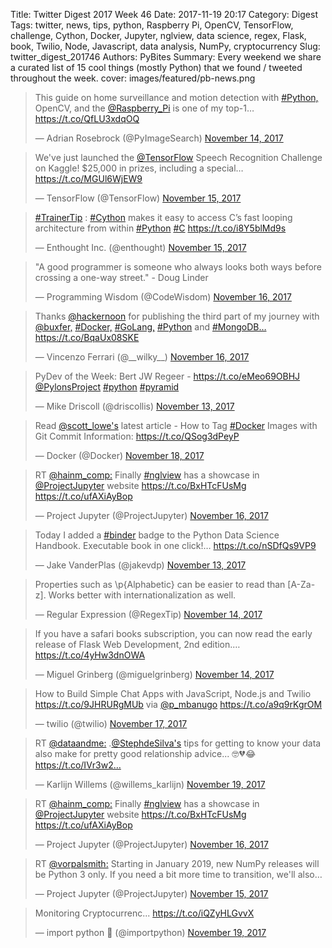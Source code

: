 Title: Twitter Digest 2017 Week 46
Date: 2017-11-19 20:17
Category: Digest
Tags: twitter, news, tips, python, Raspberry Pi, OpenCV, TensorFlow, challenge, Cython, Docker, Jupyter, nglview, data science, regex, Flask, book, Twilio, Node, Javascript, data analysis, NumPy, cryptocurrency
Slug: twitter_digest_201746
Authors: PyBites
Summary: Every weekend we share a curated list of 15 cool things (mostly Python) that we found / tweeted throughout the week.
cover: images/featured/pb-news.png

<blockquote class="twitter-tweet"><p>This guide on home surveillance and motion detection with <a href="https://twitter.com/search/#Python," target="_blank">#Python,</a> OpenCV, and the <a href="https://twitter.com/@Raspberry_Pi" target="_blank">@Raspberry_Pi</a> is one of my top-1… <a href="https://t.co/QfLU3xdqOQ" title="https://t.co/QfLU3xdqOQ" target="_blank">https://t.co/QfLU3xdqOQ</a></p>— Adrian Rosebrock (@PyImageSearch) <a href="https://twitter.com/PyImageSearch/status/930437236222582785" data-datetime="2017-11-14T14:08:18+00:00">November 14, 2017</a></blockquote>

<blockquote class="twitter-tweet"><p>We've just launched the <a href="https://twitter.com/@TensorFlow" target="_blank">@TensorFlow</a> Speech Recognition Challenge on Kaggle! $25,000 in prizes, including a special… <a href="https://t.co/MGUl6WjEW9" title="https://t.co/MGUl6WjEW9" target="_blank">https://t.co/MGUl6WjEW9</a></p>— TensorFlow (@TensorFlow) <a href="https://twitter.com/TensorFlow/status/930916008403103744" data-datetime="2017-11-15T21:50:46+00:00">November 15, 2017</a></blockquote>

<blockquote class="twitter-tweet"><p><a href="https://twitter.com/search/#TrainerTip" target="_blank">#TrainerTip</a> : <a href="https://twitter.com/search/#Cython" target="_blank">#Cython</a> makes it easy to access C’s fast looping architecture from within <a href="https://twitter.com/search/#Python" target="_blank">#Python</a> <a href="https://twitter.com/search/#C" target="_blank">#C</a> <a href="https://t.co/i8Y5blMd9s" title="https://t.co/i8Y5blMd9s" target="_blank">https://t.co/i8Y5blMd9s</a></p>— Enthought Inc. (@enthought) <a href="https://twitter.com/enthought/status/930864274796371968" data-datetime="2017-11-15T18:25:12+00:00">November 15, 2017</a></blockquote>

<blockquote class="twitter-tweet"><p>"A good programmer is someone who always looks both ways before crossing a one-way street." - Doug Linder</p>— Programming Wisdom (@CodeWisdom) <a href="https://twitter.com/CodeWisdom/status/931280217770942464" data-datetime="2017-11-16T21:58:00+00:00">November 16, 2017</a></blockquote>

<blockquote class="twitter-tweet"><p>Thanks <a href="https://twitter.com/@hackernoon" target="_blank">@hackernoon</a> for publishing the third part of my journey with <a href="https://twitter.com/@buxfer," target="_blank">@buxfer,</a> <a href="https://twitter.com/search/#Docker," target="_blank">#Docker,</a> <a href="https://twitter.com/search/#GoLang," target="_blank">#GoLang,</a> <a href="https://twitter.com/search/#Python" target="_blank">#Python</a> and <a href="https://twitter.com/search/#MongoDB…" target="_blank">#MongoDB…</a> <a href="https://t.co/BqaUx08SKE" title="https://t.co/BqaUx08SKE" target="_blank">https://t.co/BqaUx08SKE</a></p>— Vincenzo Ferrari (@__wilky__) <a href="https://twitter.com/__wilky__/status/931221294217138183" data-datetime="2017-11-16T18:03:52+00:00">November 16, 2017</a></blockquote>

<blockquote class="twitter-tweet"><p>PyDev of the Week: Bert JW Regeer - <a href="https://t.co/eMeo69OBHJ" title="https://t.co/eMeo69OBHJ" target="_blank">https://t.co/eMeo69OBHJ</a> <a href="https://twitter.com/@PylonsProject" target="_blank">@PylonsProject</a> <a href="https://twitter.com/search/#python" target="_blank">#python</a> <a href="https://twitter.com/search/#pyramid" target="_blank">#pyramid</a></p>— Mike Driscoll (@driscollis) <a href="https://twitter.com/driscollis/status/930080111122108416" data-datetime="2017-11-13T14:29:13+00:00">November 13, 2017</a></blockquote>

<blockquote class="twitter-tweet"><p>Read <a href="https://twitter.com/@scott_lowe's" target="_blank">@scott_lowe's</a> latest article - How to Tag <a href="https://twitter.com/search/#Docker" target="_blank">#Docker</a> Images with Git Commit Information: <a href="https://t.co/QSog3dPeyP" title="https://t.co/QSog3dPeyP" target="_blank">https://t.co/QSog3dPeyP</a></p>— Docker (@Docker) <a href="https://twitter.com/Docker/status/931950888423428096" data-datetime="2017-11-18T18:23:01+00:00">November 18, 2017</a></blockquote>

<blockquote class="twitter-tweet"><p>RT <a href="https://twitter.com/@hainm_comp:" target="_blank">@hainm_comp:</a> Finally <a href="https://twitter.com/search/#nglview" target="_blank">#nglview</a> has a showcase in <a href="https://twitter.com/@ProjectJupyter" target="_blank">@ProjectJupyter</a> website <a href="https://t.co/BxHTcFUsMg" title="https://t.co/BxHTcFUsMg" target="_blank">https://t.co/BxHTcFUsMg</a> <a href="https://t.co/ufAXiAyBop" title="https://t.co/ufAXiAyBop" target="_blank">https://t.co/ufAXiAyBop</a></p>— Project Jupyter (@ProjectJupyter) <a href="https://twitter.com/ProjectJupyter/status/931193898348810240" data-datetime="2017-11-16T16:15:00+00:00">November 16, 2017</a></blockquote>

<blockquote class="twitter-tweet"><p>Today I added a <a href="https://twitter.com/search/#binder" target="_blank">#binder</a> badge to the Python Data Science Handbook. Executable book in one click!… <a href="https://t.co/nSDfQs9VP9" title="https://t.co/nSDfQs9VP9" target="_blank">https://t.co/nSDfQs9VP9</a></p>— Jake VanderPlas (@jakevdp) <a href="https://twitter.com/jakevdp/status/930188473495011328" data-datetime="2017-11-13T21:39:48+00:00">November 13, 2017</a></blockquote>

<blockquote class="twitter-tweet"><p>Properties such as \p{Alphabetic} can be easier to read than [A-Za-z]. Works better with internationalization as well.</p>— Regular Expression (@RegexTip) <a href="https://twitter.com/RegexTip/status/930465494544633856" data-datetime="2017-11-14T16:00:35+00:00">November 14, 2017</a></blockquote>

<blockquote class="twitter-tweet"><p>If you have a safari books subscription, you can now read the early release of Flask Web Development, 2nd edition.… <a href="https://t.co/4yHw3dnOWA" title="https://t.co/4yHw3dnOWA" target="_blank">https://t.co/4yHw3dnOWA</a></p>— Miguel Grinberg (@miguelgrinberg) <a href="https://twitter.com/miguelgrinberg/status/930484516564508672" data-datetime="2017-11-14T17:16:10+00:00">November 14, 2017</a></blockquote>

<blockquote class="twitter-tweet"><p>How to Build Simple Chat Apps with JavaScript, Node.js and Twilio <a href="https://t.co/9JHRURgMUb" title="https://t.co/9JHRURgMUb" target="_blank">https://t.co/9JHRURgMUb</a> via <a href="https://twitter.com/@p_mbanugo" target="_blank">@p_mbanugo</a> <a href="https://t.co/a9q9rKgrOM" title="https://t.co/a9q9rKgrOM" target="_blank">https://t.co/a9q9rKgrOM</a></p>— twilio (@twilio) <a href="https://twitter.com/twilio/status/931651167024803841" data-datetime="2017-11-17T22:32:02+00:00">November 17, 2017</a></blockquote>

<blockquote class="twitter-tweet"><p>RT <a href="https://twitter.com/@dataandme:" target="_blank">@dataandme:</a> .<a href="https://twitter.com/@StephdeSilva's" target="_blank">@StephdeSilva's</a> tips for getting to know your data also make for pretty good relationship advice... 🤓💔😂 <a href="https://t.co/IVr3w2…" title="https://t.co/IVr3w2…" target="_blank">https://t.co/IVr3w2…</a></p>— Karlijn Willems (@willems_karlijn) <a href="https://twitter.com/willems_karlijn/status/932132838123753472" data-datetime="2017-11-19T06:26:01+00:00">November 19, 2017</a></blockquote>

<blockquote class="twitter-tweet"><p>RT <a href="https://twitter.com/@hainm_comp:" target="_blank">@hainm_comp:</a> Finally <a href="https://twitter.com/search/#nglview" target="_blank">#nglview</a> has a showcase in <a href="https://twitter.com/@ProjectJupyter" target="_blank">@ProjectJupyter</a> website <a href="https://t.co/BxHTcFUsMg" title="https://t.co/BxHTcFUsMg" target="_blank">https://t.co/BxHTcFUsMg</a> <a href="https://t.co/ufAXiAyBop" title="https://t.co/ufAXiAyBop" target="_blank">https://t.co/ufAXiAyBop</a></p>— Project Jupyter (@ProjectJupyter) <a href="https://twitter.com/ProjectJupyter/status/931193898348810240" data-datetime="2017-11-16T16:15:00+00:00">November 16, 2017</a></blockquote>

<blockquote class="twitter-tweet"><p>RT <a href="https://twitter.com/@vorpalsmith:" target="_blank">@vorpalsmith:</a> Starting in January 2019, new NumPy releases will be Python 3 only. If you need a bit more time to transition, we'll also…</p>— Project Jupyter (@ProjectJupyter) <a href="https://twitter.com/ProjectJupyter/status/930669112577191936" data-datetime="2017-11-15T05:29:42+00:00">November 15, 2017</a></blockquote>

<blockquote class="twitter-tweet"><p>Monitoring Cryptocurrenc... <a href="https://t.co/iQZyHLGvvX" title="https://t.co/iQZyHLGvvX" target="_blank">https://t.co/iQZyHLGvvX</a></p>— import python 🐍 (@importpython) <a href="https://twitter.com/importpython/status/932063858411241472" data-datetime="2017-11-19T01:51:55+00:00">November 19, 2017</a></blockquote>